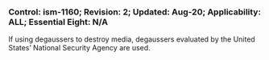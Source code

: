 ### Control: ism-1160; Revision: 2; Updated: Aug-20; Applicability: ALL; Essential Eight: N/A
<p>If using degaussers to destroy media, degaussers evaluated by the United States’ National Security Agency are used.</p>